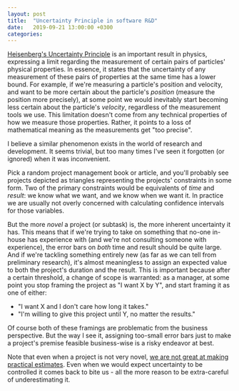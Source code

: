 ```yaml
---
layout: post
title:  "Uncertainty Principle in software R&D"
date:   2019-09-21 13:00:00 +0300
categories:
---
```


[Heisenberg's Uncertainty Principle](https://en.wikipedia.org/wiki/Uncertainty_principle) is an important result in physics, expressing a limit regarding the measurement of certain pairs of particles' physical properties. In essence, it states that the uncertainty of any measurement of these pairs of properties at the same time has a lower bound. For example, if we're measuring a particle's position and velocity, and want to be more certain about the particle's _position_ (measure the position more precisely),
at some point we would inevitably start becoming less certain about the particle's _velocity_, regardless of the measurement tools we use. This limitation doesn't come from any technical
properties of how we measure those properties. Rather, it points to a loss of mathematical meaning as the measurements get "too precise".

I believe a similar phenomenon exists in the world of research and development. It seems trivial, but too many times I've seen it forgotten (or ignored) when it was inconvenient.

Pick a random project management book or article, and you'll probably see projects depicted as triangles representing the projects' constraints in some form. Two of the primary constraints
would be equivalents of _time_ and _result_: we know what we want, and we know when we want it. In practice we are usually not overly concerned with calculating confidence intervals
for those variables.

But the more _novel_ a project (or subtask) is, the more inherent uncertainty it has. This means that if we're trying to take on something that no-one in-house has experience with
(and we're not consulting someone with experience), the error bars on _both_ time and result should be quite large. And if we're tackling something entirely new (as far as we can tell
from preliminary research), it's almost meaningless to assign an expected value to both the project's duration and the result. This is important because after a certain threshold, a change of scope is warranted: as a manager, at some point you stop framing the project as "I want X by Y", and start framing it as one of either:
* "I want X and I don't care how long it takes."
* "I'm willing to give this project until Y, no matter the results."

Of course both of these framings are problematic from the business perspective. But the way I see it, assigning too-small error bars just to make a project's premise feasible
business-wise is a risky endeavor at best.

Note that even when a project is not very novel, [we are not great at making practical estimates](https://erikbern.com/2019/04/15/why-software-projects-take-longer-than-you-think-a-statistical-model.html). Even when we would expect uncertainty to be controlled it comes back to bite us - all the more reason to be extra-careful of underestimating it.
